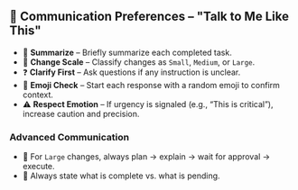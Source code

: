 ## 💬 Communication Preferences – "Talk to Me Like This"

- 📌 **Summarize** – Briefly summarize each completed task.
- 📏 **Change Scale** – Classify changes as `Small`, `Medium`, or `Large`.
- ❓ **Clarify First** – Ask questions if any instruction is unclear.
- 🧠 **Emoji Check** – Start each response with a random emoji to confirm context.
- ⚠️ **Respect Emotion** – If urgency is signaled (e.g., “This is critical”), increase caution and precision.

### Advanced Communication

- 📘 For `Large` changes, always plan → explain → wait for approval → execute.
- 🧾 Always state what is complete vs. what is pending.
